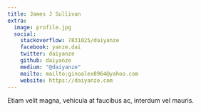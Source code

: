 ```yaml
---
title: James J Sullivan
extra:
  image: profile.jpg
  social:
    stackoverflow: 7831025/daiyanze
    facebook: yanze.dai
    twitter: daiyanze
    github: daiyanze
    medium: "@daiyanze"
    mailto: mailto:ginoalex8964@yahoo.com
    website: https://daiyanze.com
---
```

Etiam velit magna, vehicula at faucibus ac, interdum vel mauris.
